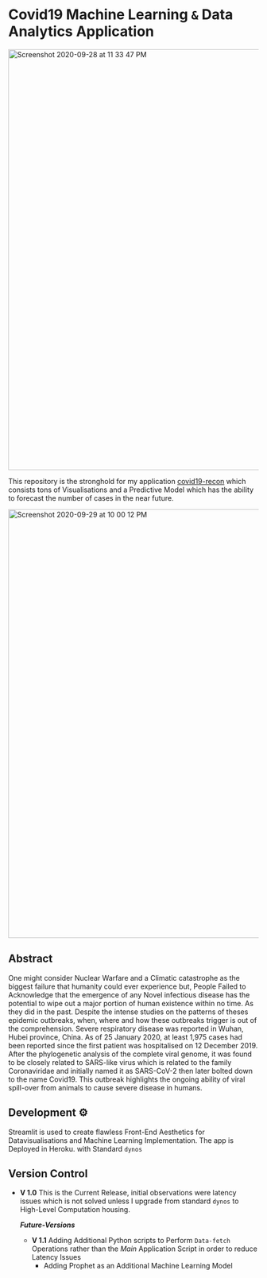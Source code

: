 # Covid19 Machine Learning ``&`` Data Analytics Application

<img width="847" alt="Screenshot 2020-09-28 at 11 33 47 PM" src="https://user-images.githubusercontent.com/45916202/94586075-6f47d900-029e-11eb-8970-507b155f0ea5.png">


This repository is the stronghold for my application [covid19-recon](https://covid19-reconnaissance.herokuapp.com) which consists tons of Visualisations
and a Predictive Model which has the ability to forecast the number of cases in the near future.


<img width="863" alt="Screenshot 2020-09-29 at 10 00 12 PM" src="https://user-images.githubusercontent.com/45916202/94586701-2c3a3580-029f-11eb-92e3-36c41c00147b.png">

## Abstract

One might consider Nuclear Warfare and a Climatic catastrophe as the biggest failure that humanity could ever experience but, People Failed to Acknowledge that the emergence of any Novel infectious disease has the potential to wipe out a major portion of human existence within no time. As they did in the past. Despite the intense studies on the patterns of theses epidemic outbreaks, when, where and how these outbreaks trigger is out of the comprehension. Severe respiratory disease was reported in Wuhan, Hubei province, China. As of 25 January 2020, at least 1,975 cases had been reported since the first patient was hospitalised on 12 December 2019. After the phylogenetic analysis of the complete viral genome, it was found to be closely related to SARS-like virus which is related to the family Coronaviridae and initially named it as SARS-CoV-2 then later bolted down to the name Covid19. This outbreak highlights the ongoing ability of viral spill-over from animals to cause severe disease in humans.


## Development ⚙️
Streamlit is used to create flawless Front-End Aesthetics for Datavisualisations and Machine Learning Implementation. The app is Deployed in Heroku. with Standard 
```dynos``` 

## Version Control

- **V 1.0** This is the Current Release, initial observations were latency issues which is not solved unless I upgrade from standard ```dynos``` to High-Level Computation housing. 

  _**Future-Versions**_
    - **V 1.1** Adding Additional Python scripts to Perform ``Data-fetch`` Operations rather than the _Main_ Application Script in order to reduce Latency Issues 
      - Adding Prophet as an Additional Machine Learning Model
      




